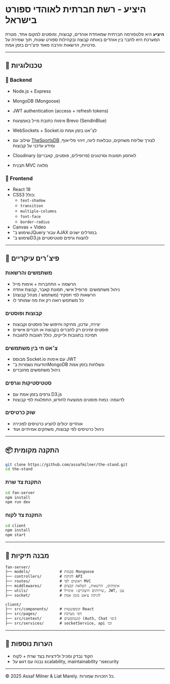 
# היציע - רשת חברתית לאוהדי ספורט בישראל

**היציע** היא פלטפורמה חברתית שמאחדת אוהדים, קבוצות, ופוסטים למקום אחד. מטרת המערכת היא לחבר בין אוהדים באותה קבוצה ובקהילות ספורט שונות, תוך שמירה על פרטיות, הרשאות והרבה מאוד פיצ'רים בזמן אמת.

---

## 🚀 טכנולוגיות

### 🔧 Backend
- Node.js + Express
- MongoDB (Mongoose)
- JWT authentication (access + refresh tokens)
- אימות כתובת מייל באמצעות Brevo (SendinBlue)
- WebSockets + Socket.io לצ׳אט בזמן אמת
- שילוב עם [TheSportsDB](https://www.thesportsdb.com/) לצורך שליפת משחקים, טבלאות ליגה, זיהוי פלייאוף, ומידע עדכני על קבוצות
- Cloudinary לאחסון תמונות וסרטונים (פרופילים, פוסטים, קאברים)

- תבנית MVC מלאה

### 🎨 Frontend
- React 18
- CSS3 כולל:
  - `text-shadow`
  - `transition`
  - `multiple-columns`
  - `font-face`
  - `border-radius`
- Canvas + Video
- שימוש ב־JQuery עבור AJAX במודלים ישנים
- שימוש ב־D3.js להצגת גרפים סטטיסטיים

---

## 🧩 פיצ׳רים עיקריים

### משתמשים והרשאות
- הרשמה + התחברות + אימות מייל
- ניהול משתמשים: פרופיל אישי, תמונת קאבר, קבוצת אהדה
- הרשאות לפי תפקיד (משתמש / מנהל קבוצה)
- כל משתמש רואה רק את מה שמותר לו

### קבוצות ופוסטים
- יצירה, עדכון, מחיקה וחיפוש של פוסטים וקבוצות
- פוסטים זמינים רק לחברים בקבוצה או חברים אישיים
- תמיכה בתגובות ולייקים, כולל תגובות לתגובות

### צ׳אט חי בין משתמשים
- מבוסס Socket.io עם אימות JWT
- הודעות נשמרות ב־MongoDB ונשלחות בזמן אמת
- ניהול משתמשים מחוברים

### סטטיסטיקות וגרפים
- גרפים בזמן אמת עם D3.js
- לדוגמה: כמות פוסטים ממוצעת לחודש, התפלגות לפי קבוצות

### שוק כרטיסים
- אוהדים יכולים להציע כרטיסים למכירה
- ניהול כרטיסים לפי קבוצות, משחקים אמיתיים ועוד

---

## 📦 התקנה מקומית

```bash
git clone https://github.com/assafmilner/the-stand.git
cd the-stand
```

### התקנת צד שרת
```bash
cd fan-server
npm install
npm run dev
```

### התקנת צד לקוח
```bash
cd client
npm install
npm start
```

---

## 📂 מבנה תיקיות

```
fan-server/
├── models/             # סכמות Mongoose
├── controllers/        # לוגיקת API
├── routes/             # ראוטים לפי MVC
├── middlewares/        # אימותים, הרשאות, העלאת קבצים
├── utils/              # שירותים חיצוניים: אימייל, JWT, ענן
├── socket/             # לוגיקת צ׳אט בזמן אמת

client/
├── src/components/     # קומפוננטות React
├── src/pages/          # דפי מערכת
├── src/context/        # קונטקסטים (Auth, Chat וכו׳)
├── src/services/       # socketService, api וכו׳
```

---

## 📜 הערות נוספות
- הקוד נבדק ומכיל ולידציות בצד שרת + לקוח
- נבנה עם דגש על scalability, maintainability ו־security

---

© 2025 Assaf Milner & Liat Marely. כל הזכויות שמורות.
